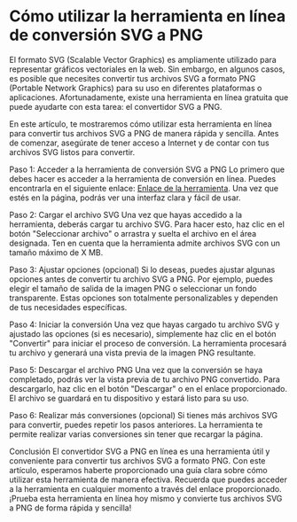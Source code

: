 Cómo utilizar la herramienta en línea de conversión SVG a PNG
=============================================================

El formato SVG (Scalable Vector Graphics) es ampliamente utilizado para representar gráficos vectoriales en la web. Sin embargo, en algunos casos, es posible que necesites convertir tus archivos SVG a formato PNG (Portable Network Graphics) para su uso en diferentes plataformas o aplicaciones. Afortunadamente, existe una herramienta en línea gratuita que puede ayudarte con esta tarea: el convertidor SVG a PNG.

En este artículo, te mostraremos cómo utilizar esta herramienta en línea para convertir tus archivos SVG a PNG de manera rápida y sencilla. Antes de comenzar, asegúrate de tener acceso a Internet y de contar con tus archivos SVG listos para convertir.

Paso 1: Acceder a la herramienta de conversión SVG a PNG Lo primero que debes hacer es acceder a la herramienta de conversión en línea. Puedes encontrarla en el siguiente enlace: [Enlace de la herramienta](https://www.onlinecalculatorsfree.com/es/convert/converter-svg-to-png.html). Una vez que estés en la página, podrás ver una interfaz clara y fácil de usar.

Paso 2: Cargar el archivo SVG Una vez que hayas accedido a la herramienta, deberás cargar tu archivo SVG. Para hacer esto, haz clic en el botón "Seleccionar archivo" o arrastra y suelta el archivo en el área designada. Ten en cuenta que la herramienta admite archivos SVG con un tamaño máximo de X MB.

Paso 3: Ajustar opciones (opcional) Si lo deseas, puedes ajustar algunas opciones antes de convertir tu archivo SVG a PNG. Por ejemplo, puedes elegir el tamaño de salida de la imagen PNG o seleccionar un fondo transparente. Estas opciones son totalmente personalizables y dependen de tus necesidades específicas.

Paso 4: Iniciar la conversión Una vez que hayas cargado tu archivo SVG y ajustado las opciones (si es necesario), simplemente haz clic en el botón "Convertir" para iniciar el proceso de conversión. La herramienta procesará tu archivo y generará una vista previa de la imagen PNG resultante.

Paso 5: Descargar el archivo PNG Una vez que la conversión se haya completado, podrás ver la vista previa de tu archivo PNG convertido. Para descargarlo, haz clic en el botón "Descargar" o en el enlace proporcionado. El archivo se guardará en tu dispositivo y estará listo para su uso.

Paso 6: Realizar más conversiones (opcional) Si tienes más archivos SVG para convertir, puedes repetir los pasos anteriores. La herramienta te permite realizar varias conversiones sin tener que recargar la página.

Conclusión El convertidor SVG a PNG en línea es una herramienta útil y conveniente para convertir tus archivos SVG a formato PNG. Con este artículo, esperamos haberte proporcionado una guía clara sobre cómo utilizar esta herramienta de manera efectiva. Recuerda que puedes acceder a la herramienta en cualquier momento a través del enlace proporcionado. ¡Prueba esta herramienta en línea hoy mismo y convierte tus archivos SVG a PNG de forma rápida y sencilla!